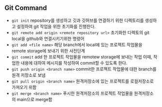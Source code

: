 ## Git Command

- `git init` repository를 생성하고 깃과 깃허브를 연결하기 위한 디렉토리를 생성하고 설정하여 git 작업을 위한 초기화를 진행한다.
- `git remote add origin <remote repository url>` 초기화한 디렉토의 git local을 github와 연결시키기위한 명령어
- `git add <file name>` 해당 branch에서 local에 있는 프로젝트 작업물을 remote storage에 보내기 위한 사전단계
- `git commit` add 한 프로젝트 작업물을 remotew storage에 보내는 작업 이때, 작업한 내용에 대하여 메시지를 작성하여 commit할 수 있도록 한다.
- `git push origin <branch name>` commit한 프로젝트 작업물에 대한 branch를 원격 저장소로 보냄
- `git pull origin <branch name>` 원격저장소에 있는 프로젝트를 로컬저장소로 가져오기 위함
- `git merge <branch name>` 푸시한 원격저장소의 프로젝트 작업물을 원격저장소의 main으로 merge함
